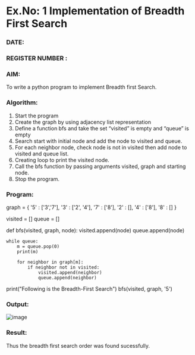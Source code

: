 # Ex.No: 1  Implementation of Breadth First Search 
### DATE:                                                                            
### REGISTER NUMBER : 
### AIM: 
To write a python program to implement Breadth first Search. 
### Algorithm:
1. Start the program
2. Create the graph by using adjacency list representation
3. Define a function bfs and take the set “visited” is empty and “queue” is empty
4. Search start with initial node and add the node to visited and queue.
5. For each neighbor node, check node is not in visited then add node to visited and queue list.
6.  Creating loop to print the visited node.
7.   Call the bfs function by passing arguments visited, graph and starting node.
8.   Stop the program.
### Program:
graph = {
 '5' : ['3','7'],
 '3' : ['2', '4'],
 '7' : ['8'],
 '2' : [],
 '4' : ['8'],
 '8' : []
 }

visited = [] 
queue = []    

def bfs(visited, graph, node):
    visited.append(node)
    queue.append(node)

    while queue:  
        m = queue.pop(0)
        print(m)

        for neighbor in graph[m]:
            if neighbor not in visited:
                visited.append(neighbor)
                queue.append(neighbor)


print("Following is the Breadth-First Search")
bfs(visited, graph, '5')  











### Output:
![image](https://github.com/dineshmohan24102004/AI_Lab_2023-24/assets/119478475/c4c0acd1-db6a-4d74-a813-870d5853742a)



### Result:
Thus the breadth first search order was found sucessfully.
